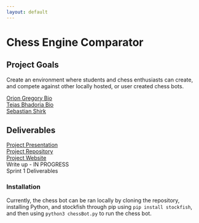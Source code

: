 ```yaml
---
layout: default
---
```


# Chess Engine Comparator

## Project Goals
Create an environment where students and chess enthusiasts can create, and compete against other locally hosted, or user created chess bots. 

[Orion Gregory Bio](./bios.md)<br>
[Tejas Bhadoria Bio](./tejas.md)<br>
[Sebastian Shirk](./sebastian.md)


## Deliverables

[Project Presentation](./initialPresentation.pptx)<br>
[Project Repository](https://github.com/OrionGregory/ChessEngineComparator)<br>
[Project Website](https://oriongregory.github.io/ChessEngineComparator/)<br>
Write up - IN PROGRESS<br>
Sprint 1 Deliverables


### Installation
Currently, the chess bot can be ran locally by cloning the repository, installing Python, and stockfish through pip using `pip install stockfish`, and then using `python3 chessBot.py` to run the chess bot. 
